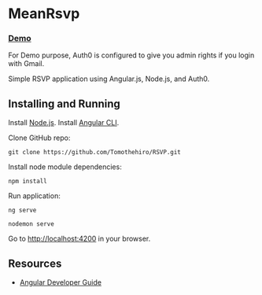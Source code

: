 MeanRsvp
===================

### [Demo](https://rsvp.tomohiro-sato.com)

For Demo purpose, Auth0 is configured to give you admin rights if you login with Gmail.

Simple RSVP application using Angular.js, Node.js, and Auth0.

Installing and Running
----

Install [Node.js](http://nodejs.org/).
Install [Angular CLI](https://cli.angular.io/).

Clone GitHub repo:

```
git clone https://github.com/Tomothehiro/RSVP.git
```

Install node module dependencies:

```
npm install 
```

Run application:

```
ng serve
```
```
nodemon serve
```
Go to [http://localhost:4200](http://localhost:4200) in your browser.


Resources
----
- [Angular Developer Guide](https://docs.angularjs.org/guide)
